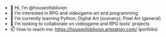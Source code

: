 - 👋 Hi, I’m @houseofoblivion
- 👀 I’m interested in RPG and videogame art and programming
- 🌱 I’m currently learning Python; Digital Art (scenery); Pixel Art (general)
- 💞️ I’m looking to collaborate on videogame and RPG tools' projects 
- 📫 How to reach me: https://houseofoblivion.artstation.com/ (porfolio)

<!---
houseofoblivion/houseofoblivion is a ✨ special ✨ repository because its `README.md` (this file) appears on your GitHub profile.
You can click the Preview link to take a look at your changes.
--->

